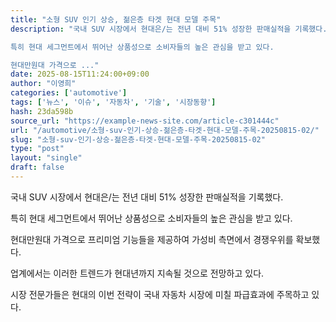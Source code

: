 ```yaml
---
title: "소형 SUV 인기 상승, 젊은층 타겟 현대 모델 주목"
description: "국내 SUV 시장에서 현대은/는 전년 대비 51% 성장한 판매실적을 기록했다.

특히 현대 세그먼트에서 뛰어난 상품성으로 소비자들의 높은 관심을 받고 있다.

현대만원대 가격으로 ..."
date: 2025-08-15T11:24:00+09:00
author: "이영희"
categories: ['automotive']
tags: ['뉴스', '이슈', '자동차', '기술', '시장동향']
hash: 23da598b
source_url: "https://example-news-site.com/article-c301444c"
url: "/automotive/소형-suv-인기-상승-젊은층-타겟-현대-모델-주목-20250815-02/"
slug: "소형-suv-인기-상승-젊은층-타겟-현대-모델-주목-20250815-02"
type: "post"
layout: "single"
draft: false
---
```


국내 SUV 시장에서 현대은/는 전년 대비 51% 성장한 판매실적을 기록했다.

특히 현대 세그먼트에서 뛰어난 상품성으로 소비자들의 높은 관심을 받고 있다.

현대만원대 가격으로 프리미엄 기능들을 제공하여 가성비 측면에서 경쟁우위를 확보했다.

업계에서는 이러한 트렌드가 현대년까지 지속될 것으로 전망하고 있다.

시장 전문가들은 현대의 이번 전략이 국내 자동차 시장에 미칠 파급효과에 주목하고 있다.
